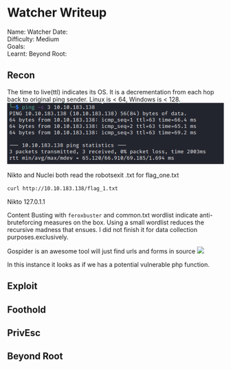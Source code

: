 # Watcher Writeup

Name: Watcher
Date:  
Difficulty: Medium  
Goals:  
Learnt:
Beyond Root:

## Recon

The time to live(ttl) indicates its OS. It is a decrementation from each hop back to original ping sender. Linux is < 64, Windows is < 128.
![ping](Screenshots/ping.png)

Nikto and Nuclei both read the robotsexit
.txt for flag_one.txt

```bash
curl http://10.10.183.138/flag_1.txt
```
Nikto 127.0.1.1 

Content Busting with `feroxbuster` and common.txt wordlist indicate anti-bruteforcing measures on the box. Using a small wordlist reduces the recursive madness that ensues. I did not finish it for data collection purposes.exclusively.

Gospider is an awesome tool will just find urls and forms in source 
![](gospiderisawesome.png)

In this instance it looks as if we has a potential vulnerable php function. 


## Exploit

## Foothold

## PrivEsc

## Beyond Root

      

